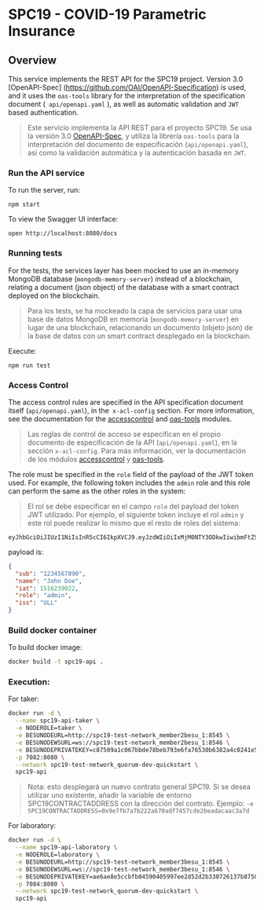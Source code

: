 # SPC19 - COVID-19 Parametric Insurance

## Overview
This service implements the REST API for the SPC19 project. Version 3.0 [OpenAPI-Spec] (https://github.com/OAI/OpenAPI-Specification) is used, and it uses the `oas-tools` library for the interpretation of the specification document (` api/openapi.yaml` ), as well as automatic validation and `JWT` based authentication.

> Este servicio implementa la API REST para el proyecto SPC19. Se  usa la versión 3.0 [OpenAPI-Spec](https://github.com/OAI/OpenAPI-Specification), y utiliza la librería `oas-tools` para la interpretación del documento de especificación (`api/openapi.yaml`), así como la validación automática y la autenticación basada en `JWT`.

### Run the API service

To run the server, run:

```
npm start
```

To view the Swagger UI interface:

```
open http://localhost:8080/docs
```

### Running tests

For the tests, the services layer has been mocked to use an in-memory MongoDB database (`mongodb-memory-server`) instead of a blockchain, relating a document (json object) of the database with a smart contract deployed on the blockchain.

>Para los tests, se ha mockeado la capa de servicios para usar una base de datos MongoDB en memoria (`mongodb-memory-server`) en lugar de una blockchain, relacionando un documento (objeto json) de la base de datos con un smart contract desplegado en la blockchain.

Execute:

```
npm run test
```

### Access Control

The access control rules are specified in the API specification document itself (`api/openapi.yaml`), in the` x-acl-config` section. For more information, see the documentation for the [accesscontrol](https://www.npmjs.com/package/accesscontrol) and [oas-tools](https://www.npmjs.com/package/oas-tools#3-oasauth) modules.

>Las reglas de control de acceso se especifican en el propio documento de especificación de la API (`api/openapi.yaml`), en la sección `x-acl-config`. Para más información, ver la documentación de los módulos [accesscontrol](https://www.npmjs.com/package/accesscontrol) y [oas-tools](https://www.npmjs.com/package/oas-tools#3-oasauth).

The role must be specified in the `role` field of the payload of the JWT token used. For example, the following token includes the `admin` role and this role can perform the same as the other roles in the system:

> El rol se debe especificar en el campo `role` del payload del token JWT utilizado. Por ejemplo, el siguiente token incluye el rol `admin` y este rol puede realizar lo mismo que el resto de roles del sistema:

```jwt
eyJhbGciOiJIUzI1NiIsInR5cCI6IkpXVCJ9.eyJzdWIiOiIxMjM0NTY3ODkwIiwibmFtZSI6IkpvaG4gRG9lIiwiaWF0IjoxNTE2MjM5MDIyLCJyb2xlIjoiYWRtaW4iLCJpc3MiOiJVTEwifQ.OiehqHgx47KQqybnFhi3lFqooeFU4b_hfub_f5XcH6A
```

payload is:

```json
{
  "sub": "1234567890",
  "name": "John Doe",
  "iat": 1516239022,
  "role": "admin",
  "iss": "ULL"
}
```

### Build docker container

To build docker image:

```sh
docker build -t spc19-api .
```

### Execution:

For taker:

```sh
docker run -d \
  --name spc19-api-taker \
  -e NODEROLE=taker \
  -e BESUNODEURL=http://spc19-test-network_member2besu_1:8545 \
  -e BESUNODEWSURL=ws://spc19-test-network_member2besu_1:8546 \
  -e BESUNODEPRIVATEKEY=c87509a1c067bbde78beb793e6fa76530b6382a4c0241e5e4a9ec0a0f44dc0d3 \
  -p 7082:8080 \
  --network spc19-test-network_quorum-dev-quickstart \
  spc19-api
```

> Nota: esto desplegará un nuevo contrato general SPC19. Si se desea utilizar uno existente, añadir la variable de entorno SPC19CONTRACTADDRESS con la dirección del contrato. Ejemplo: `-e SPC19CONTRACTADDRESS=0x9e7fb7a7b222a670adf7457cde2beadacaac3a7d`

For laboratory:

```sh
docker run -d \
  --name spc19-api-laboratory \
  -e NODEROLE=laboratory \
  -e BESUNODEURL=http://spc19-test-network_member3besu_1:8545 \
  -e BESUNODEWSURL=ws://spc19-test-network_member3besu_1:8546 \
  -e BESUNODEPRIVATEKEY=ae6ae8e5ccbfb04590405997ee2d52d2b330726137b875053c36d94e974d162f \
  -p 7084:8080 \
  --network spc19-test-network_quorum-dev-quickstart \
  spc19-api
```